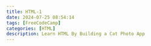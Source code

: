 ```yaml
---
title: HTML-1
date: 2024-07-25 08:54:14
tags: [FreeCodeCamp]
categories: [HTML]
description: Learn HTML By Building a Cat Photo App
---
```

